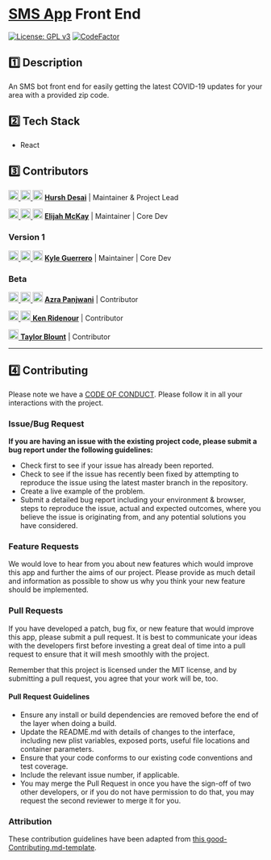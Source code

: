 # [SMS App](https://sms.ncov19.us/) Front End

[![License: GPL v3](https://img.shields.io/badge/License-GPLv3-blue.svg)](https://www.gnu.org/licenses/gpl-3.0)
[![CodeFactor](https://www.codefactor.io/repository/github/ncov19-us/ncov19-sms-bot-frontend/badge)](https://www.codefactor.io/repository/github/ncov19-us/ncov19-sms-bot-frontend)

## 1️⃣ Description

An SMS bot front end for easily getting the latest COVID-19 updates for your area with a provided zip code.

## 2️⃣ Tech Stack 

- React

## 3️⃣ Contributors

[<img src="https://github.com/favicon.ico" width="20"> ](https://github.com/hurshd0)    [ <img src="https://static.licdn.com/sc/h/al2o9zrvru7aqj8e1x2rzsrca" width="20"> ](https://www.linkedin.com/in/hurshd/)    [<img src="https://twitter.com/favicon.ico" width="20">](https://twitter.com/hurshd0)    **[Hursh Desai](https://hurshdesai.com/)**    |    Maintainer & Project Lead

[<img src="https://github.com/favicon.ico" width="20"> ](https://github.com/ElijahMcKay)    [ <img src="https://static.licdn.com/sc/h/al2o9zrvru7aqj8e1x2rzsrca" width="20"> ](https://www.linkedin.com/in/elijahmckay/)    [<img src="https://twitter.com/favicon.ico" width="20">](https://twitter.com/ElijahMcKay10)    **[Elijah McKay](https://github.com/ElijahMcKay)**    |    Maintainer | Core Dev

### Version 1

[<img src="https://github.com/favicon.ico" width="20"> ](https://github.com/AceMouty)    [ <img src="https://static.licdn.com/sc/h/al2o9zrvru7aqj8e1x2rzsrca" width="20"> ](https://www.linkedin.com/in/acemouty/)    [<img src="https://twitter.com/favicon.ico" width="20">](https://twitter.com/AceMouty)    **[Kyle Guerrero](https://github.com/AceMouty)**    |    Maintainer | Core Dev

### Beta 

[<img src="https://github.com/favicon.ico" width="20"> ](https://github.com/azrap)    [ <img src="https://static.licdn.com/sc/h/al2o9zrvru7aqj8e1x2rzsrca" width="20"> ](https://www.linkedin.com/in/azrapanjwani/)    [<img src="https://twitter.com/favicon.ico" width="20">](https://twitter.com/AzraP)    **[Azra Panjwani](https://github.com/azrap)**    |    Contributor

[<img src="https://github.com/favicon.ico" width="20"> ](https://github.com/ken1286)    [ <img src="https://static.licdn.com/sc/h/al2o9zrvru7aqj8e1x2rzsrca" width="20"> ](https://www.linkedin.com/in/kenridenour/)     **[Ken Ridenour](https://github.com/ken1286)**    |    Contributor

[<img src="https://github.com/favicon.ico" width="20"> ](https://github.com/thirdeyeclub)     **[Taylor Blount](https://github.com/thirdeyeclub)**    |    Contributor

---

##  4️⃣ Contributing

Please note we have a [CODE OF CONDUCT](./CODE_OF_CONDUCT.md). Please follow it in all your interactions with the project.

### Issue/Bug Request

 **If you are having an issue with the existing project code, please submit a bug report under the following guidelines:**
 - Check first to see if your issue has already been reported.
 - Check to see if the issue has recently been fixed by attempting to reproduce the issue using the latest master branch in the repository.
 - Create a live example of the problem.
 - Submit a detailed bug report including your environment & browser, steps to reproduce the issue, actual and expected outcomes,  where you believe the issue is originating from, and any potential solutions you have considered.

### Feature Requests

We would love to hear from you about new features which would improve this app and further the aims of our project. Please provide as much detail and information as possible to show us why you think your new feature should be implemented.

### Pull Requests

If you have developed a patch, bug fix, or new feature that would improve this app, please submit a pull request. It is best to communicate your ideas with the developers first before investing a great deal of time into a pull request to ensure that it will mesh smoothly with the project.

Remember that this project is licensed under the MIT license, and by submitting a pull request, you agree that your work will be, too.

#### Pull Request Guidelines

- Ensure any install or build dependencies are removed before the end of the layer when doing a build.
- Update the README.md with details of changes to the interface, including new plist variables, exposed ports, useful file locations and container parameters.
- Ensure that your code conforms to our existing code conventions and test coverage.
- Include the relevant issue number, if applicable.
- You may merge the Pull Request in once you have the sign-off of two other developers, or if you do not have permission to do that, you may request the second reviewer to merge it for you.

### Attribution

These contribution guidelines have been adapted from [this good-Contributing.md-template](https://gist.github.com/PurpleBooth/b24679402957c63ec426).
